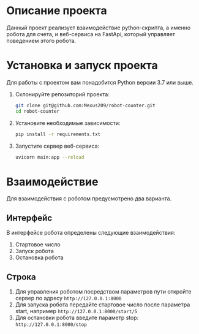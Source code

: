 # Описание проекта
Данный проект реализует взаимодействие python-скрипта, а именно робота для счета, 
и веб-сервиса на FastApi, который управляет поведением этого робота. 

    
# Установка и запуск проекта

Для работы с проектом вам понадобится Python версии 3.7 или выше.

1. Склонируйте репозиторий проекта:
    ```sh
    git clone git@github.com:Mexus209/robot-counter.git
    cd robot-counter
    ```
2. Установите необходимые зависимости:
    ```sh
    pip install -r requirements.txt
    ```
3. Запустите сервер веб-сервиса:
    ```sh
    uvicorn main:app --reload
    ```
# Взаимодействие
Для взаимодействия с роботом предусмотрено два варианта.

## Интерфейс
В интерфейсе робота определены следующие взаимодействия:
1. Стартовое число
2. Запуск робота
3. Остановка робота

## Строка
1. Для управления роботом посредством параметров пути откройте сервер по адресу `http://127.0.0.1:8000`
2. Для запуска робота передайте стартовое число после параметра start, например `http://127.0.0.1:8000/start/5`
3. Для остановки робота введите параметр stop: `http://127.0.0.1:8000/stop`